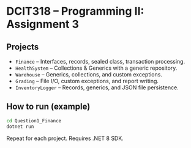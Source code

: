 # DCIT318 – Programming II: Assignment 3 


## Projects
- `Finance` – Interfaces, records, sealed class, transaction processing.
- `HealthSystem` – Collections & Generics with a generic repository.
- `Warehouse` – Generics, collections, and custom exceptions.
- `Grading` – File I/O, custom exceptions, and report writing.
- `InventoryLogger` – Records, generics, and JSON file persistence.

## How to run (example)
```bash
cd Question1_Finance
dotnet run
```

Repeat for each project. Requires .NET 8 SDK.
